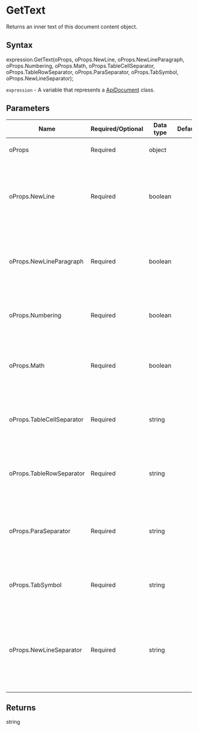 # GetText

Returns an inner text of this document content object.

## Syntax

expression.GetText(oProps, oProps.NewLine, oProps.NewLineParagraph, oProps.Numbering, oProps.Math, oProps.TableCellSeparator, oProps.TableRowSeparator, oProps.ParaSeparator, oProps.TabSymbol, oProps.NewLineSeparator);

`expression` - A variable that represents a [ApiDocument](../ApiDocument.md) class.

## Parameters

| **Name** | **Required/Optional** | **Data type** | **Default** | **Description** |
| ------------- | ------------- | ------------- | ------------- | ------------- |
| oProps | Required | object |  | The resulting string display properties. |
| oProps.NewLine | Required | boolean |  | Defines if the resulting string will include line boundaries or not (they will be replaced with '\r'). |
| oProps.NewLineParagraph | Required | boolean |  | Defines if the resulting string will include paragraph line boundaries or not. |
| oProps.Numbering | Required | boolean |  | Defines if the resulting string will include numbering or not. |
| oProps.Math | Required | boolean |  | Defines if the resulting string will include mathematical expressions or not. |
| oProps.TableCellSeparator | Required | string |  | Defines how the table cell separator will be specified in the resulting string. |
| oProps.TableRowSeparator | Required | string |  | Defines how the table row separator will be specified in the resulting string. |
| oProps.ParaSeparator | Required | string |  | Defines how the paragraph separator will be specified in the resulting string. |
| oProps.TabSymbol | Required | string |  | Defines how the tab will be specified in the resulting string. |
| oProps.NewLineSeparator | Required | string |  | Defines how the line separator will be specified in the resulting string (this property has the priority over *NewLine*). |

## Returns

string